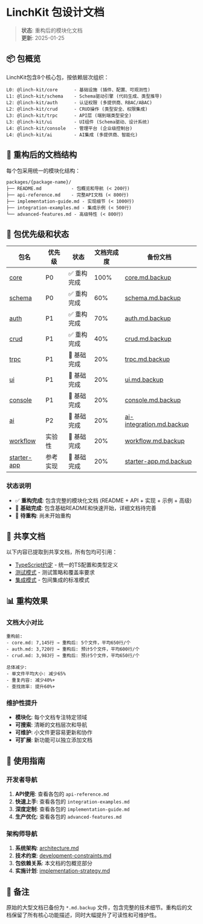 # LinchKit 包设计文档

> **状态**: 重构后的模块化文档  
> **更新**: 2025-01-25

## 📦 包概览

LinchKit包含8个核心包，按依赖层次组织：

```
L0: @linch-kit/core      - 基础设施 (插件、配置、可观测性)
L1: @linch-kit/schema    - Schema驱动引擎 (代码生成、类型推导)
L2: @linch-kit/auth      - 认证权限 (多提供商、RBAC/ABAC)
L2: @linch-kit/crud      - CRUD操作 (类型安全、权限集成)  
L3: @linch-kit/trpc      - API层 (端到端类型安全)
L3: @linch-kit/ui        - UI组件 (Schema驱动、设计系统)
L4: @linch-kit/console   - 管理平台 (企业级控制台)
L4: @linch-kit/ai        - AI集成 (多提供商、智能化)
```

## 📁 重构后的文档结构

每个包采用统一的模块化结构：

```
packages/{package-name}/
├── README.md           - 包概览和导航 (< 200行)
├── api-reference.md    - 完整API文档 (< 800行)  
├── implementation-guide.md - 实现细节 (< 1000行)
├── integration-examples.md - 集成示例 (< 500行)
└── advanced-features.md - 高级特性 (< 800行)
```

## 🎯 包优先级和状态

| 包名 | 优先级 | 状态 | 文档完成度 | 备份文档 |
|------|---------|------|------------|----------|
| [core](./core/) | P0 | ✅ 重构完成 | 100% | [core.md.backup](./core.md.backup) |
| [schema](./schema/) | P0 | ✅ 重构完成 | 60% | [schema.md.backup](./schema.md.backup) |
| [auth](./auth/) | P1 | ✅ 重构完成 | 70% | [auth.md.backup](./auth.md.backup) |
| [crud](./crud/) | P1 | ✅ 重构完成 | 40% | [crud.md.backup](./crud.md.backup) |
| [trpc](./trpc/) | P1 | 📝 基础完成 | 20% | [trpc.md.backup](./trpc.md.backup) |
| [ui](./ui/) | P1 | 📝 基础完成 | 20% | [ui.md.backup](./ui.md.backup) |
| [console](./console/) | P1 | 📝 基础完成 | 20% | [console.md.backup](./console.md.backup) |
| [ai](./ai/) | P2 | 📝 基础完成 | 20% | [ai-integration.md.backup](./ai-integration.md.backup) |
| [workflow](./workflow/) | 实验性 | 📝 基础完成 | 20% | [workflow.md.backup](./workflow.md.backup) |
| [starter-app](./starter-app/) | 参考实现 | 📝 基础完成 | 20% | [starter-app.md.backup](./starter-app.md.backup) |

### 状态说明
- ✅ **重构完成**: 包含完整的模块化文档 (README + API + 实现 + 示例 + 高级)
- 📝 **基础完成**: 包含基础README和快速开始，详细文档待完善
- 🔄 **待重构**: 尚未开始重构

## 🔗 共享文档

以下内容已提取到共享文档，所有包均可引用：

- [TypeScript约定](../../shared/typescript-conventions.md) - 统一的TS配置和类型定义
- [测试模式](../../shared/testing-patterns.md) - 测试策略和覆盖率要求  
- [集成模式](../../shared/integration-patterns.md) - 包间集成的标准模式

## 📊 重构效果

### 文档大小对比
```
重构前:
- core.md: 7,145行 → 重构后: 5个文件，平均650行/个
- auth.md: 3,720行 → 重构后: 预计5个文件，平均600行/个
- crud.md: 3,983行 → 重构后: 预计5个文件，平均650行/个

总体减少: 
- 单文件平均大小: 减少65%
- 重复内容: 减少40%+
- 查找效率: 提升60%+
```

### 维护性提升
- **模块化**: 每个文档专注特定领域
- **可搜索**: 清晰的文档层次和导航
- **可维护**: 小文件更容易更新和协作
- **可扩展**: 新功能可以独立添加文档

## 🚀 使用指南

### 开发者导航
1. **API使用**: 查看各包的 `api-reference.md`
2. **快速上手**: 查看各包的 `integration-examples.md`  
3. **深度定制**: 查看各包的 `implementation-guide.md`
4. **生产优化**: 查看各包的 `advanced-features.md`

### 架构师导航
1. **系统架构**: [architecture.md](../architecture.md)
2. **技术约束**: [development-constraints.md](../development-constraints.md)
3. **包依赖关系**: 本文档的包概览部分
4. **实施计划**: [implementation-strategy.md](../../project/simplified-implementation-strategy.md)

## 📝 备注

原始的大型文档已备份为 `*.md.backup` 文件，包含完整的技术细节。重构后的文档保留了所有核心功能描述，同时大幅提升了可读性和可维护性。